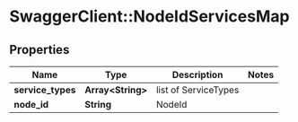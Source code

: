 # SwaggerClient::NodeIdServicesMap

## Properties
Name | Type | Description | Notes
------------ | ------------- | ------------- | -------------
**service_types** | **Array&lt;String&gt;** | list of ServiceTypes | 
**node_id** | **String** | NodeId | 


